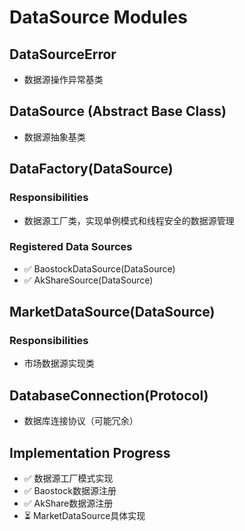 # DataSource Modules

## DataSourceError
- 数据源操作异常基类

## DataSource (Abstract Base Class)
- 数据源抽象基类

## DataFactory(DataSource)
### Responsibilities
- 数据源工厂类，实现单例模式和线程安全的数据源管理

### Registered Data Sources
- ✅ BaostockDataSource(DataSource)
- ✅ AkShareSource(DataSource)

## MarketDataSource(DataSource)
### Responsibilities
- 市场数据源实现类

## DatabaseConnection(Protocol)
- 数据库连接协议（可能冗余）

## Implementation Progress
- ✅ 数据源工厂模式实现
- ✅ Baostock数据源注册
- ✅ AkShare数据源注册
- ⏳ MarketDataSource具体实现